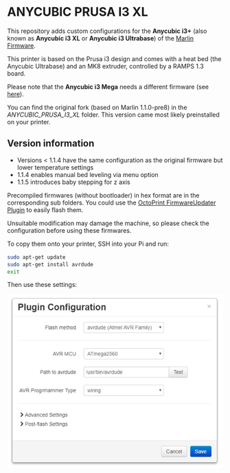 # ANYCUBIC PRUSA I3 XL

This repository adds custom configurations for the **Anycubic i3+** (also known as **Anycubic i3 XL** or **Anycubic i3 Ultrabase**) of the [Marlin Firmware](http://marlinfw.org/).

This printer is based on the Prusa i3 design and comes with a heat bed (the Anycubic Ultrabase) and an MK8 extruder, controlled by a RAMPS 1.3 board.

Please note that the **Anycubic i3 Mega** needs a different firmware (see [here](https://github.com/ANYCUBIC-3D/I3-MEGA)).

You can find the original fork (based on Marlin 1.1.0-pre8) in the *ANYCUBIC_PRUSA_I3_XL* folder. This version came most likely preinstalled on your printer.

## Version information

- Versions < 1.1.4 have the same configuration as the original firmware but lower temperature settings
- 1.1.4 enables manual bed leveling via menu option
- 1.1.5 introduces baby stepping for z axis

Precompiled firmwares (without bootloader) in hex format are in the corresponding sub folders. You could use the [OctoPrint FirmwareUpdater Plugin](https://github.com/OctoPrint/OctoPrint-FirmwareUpdater) to easily flash them.

Unsuitable modification may damage the machine, so please check the configuration before using these firmwares.

To copy them onto your printer, SSH into your Pi and run:

```bash
sudo apt-get update
sudo apt-get install avrdude
exit
```

Then use these settings:

<img src="avrdude-settings.png" />
